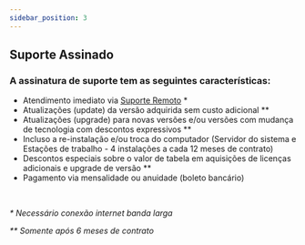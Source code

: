 ```yaml
---
sidebar_position: 3
---
```


## Suporte Assinado

### A assinatura de suporte tem as seguintes características:

-   Atendimento imediato via [Suporte
    Remoto](https://www.laudoimagem.com.br/suporte-remoto) \*
-   Atualizações (update) da versão adquirida sem custo adicional \*\*
-   Atualizações (upgrade) para novas versões e/ou versões com mudança
    de tecnologia com descontos expressivos \*\*
-   Incluso a re-instalação e/ou troca do computador (Servidor do
    sistema e Estações de trabalho - 4 instalações a cada 12 meses de contrato)
-   Descontos especiais sobre o valor de tabela em aquisições de
    licenças adicionais e upgrade de versão \*\*
-   Pagamento via mensalidade ou anuidade (boleto bancário)

<br />

*\* Necessário conexão internet banda larga*

*\*\* Somente após 6 meses de contrato*